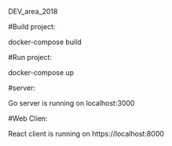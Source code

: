 DEV_area_2018

#Build project:

docker-compose build

#Run project:

docker-compose up

#server:

Go server is running on localhost:3000

#Web Clien:

React client is running on https://localhost:8000
